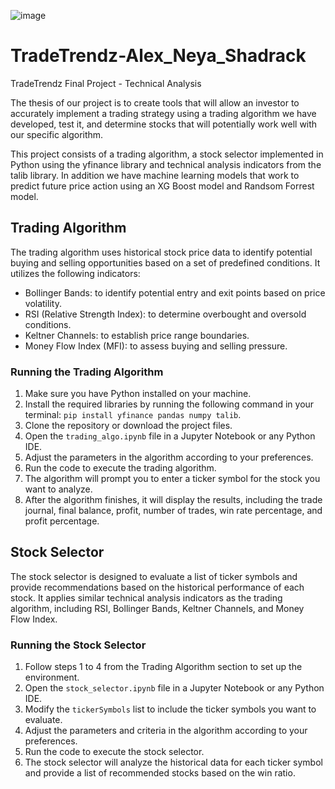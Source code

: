 
![image](https://github.com/NeycJ/TradeTrendz-Alex_Neya_Shadrack/assets/119983738/73cf0d61-2962-4165-a1e3-957356c7cd77)


# TradeTrendz-Alex_Neya_Shadrack
TradeTrendz Final Project - Technical Analysis

The thesis of our project is to create tools that will allow an investor to accurately implement a trading strategy using a trading algorithm we have developed, test it, and determine stocks that will potentially work well with our specific algorithm. 

This project consists of a trading algorithm, a stock selector implemented in Python using the yfinance library and technical analysis indicators from the talib library. In addition we have machine learning models that work to predict future price action using an XG Boost model and Randsom Forrest model. 

## Trading Algorithm

The trading algorithm uses historical stock price data to identify potential buying and selling opportunities based on a set of predefined conditions. It utilizes the following indicators:

- Bollinger Bands: to identify potential entry and exit points based on price volatility.
- RSI (Relative Strength Index): to determine overbought and oversold conditions.
- Keltner Channels: to establish price range boundaries.
- Money Flow Index (MFI): to assess buying and selling pressure.

### Running the Trading Algorithm

1. Make sure you have Python installed on your machine.
2. Install the required libraries by running the following command in your terminal: `pip install yfinance pandas numpy talib`.
3. Clone the repository or download the project files.
4. Open the `trading_algo.ipynb` file in a Jupyter Notebook or any Python IDE.
5. Adjust the parameters in the algorithm according to your preferences.
6. Run the code to execute the trading algorithm.
7. The algorithm will prompt you to enter a ticker symbol for the stock you want to analyze.
8. After the algorithm finishes, it will display the results, including the trade journal, final balance, profit, number of trades, win rate percentage, and profit percentage.

## Stock Selector

The stock selector is designed to evaluate a list of ticker symbols and provide recommendations based on the historical performance of each stock. It applies similar technical analysis indicators as the trading algorithm, including RSI, Bollinger Bands, Keltner Channels, and Money Flow Index.

### Running the Stock Selector

1. Follow steps 1 to 4 from the Trading Algorithm section to set up the environment.
2. Open the `stock_selector.ipynb` file in a Jupyter Notebook or any Python IDE.
3. Modify the `tickerSymbols` list to include the ticker symbols you want to evaluate.
4. Adjust the parameters and criteria in the algorithm according to your preferences.
5. Run the code to execute the stock selector.
6. The stock selector will analyze the historical data for each ticker symbol and provide a list of recommended stocks based on the win ratio.



